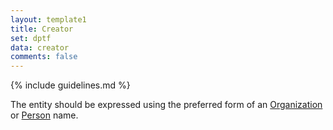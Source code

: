 ```yaml
---
layout: template1
title: Creator
set: dptf
data: creator
comments: false
---
```


{% include guidelines.md %}

The entity should be expressed using the preferred form of an [Organization](https://id.lib.uh.edu/ark:/84475/au4982x468p) or [Person](https://id.lib.uh.edu/ark:/84475/au5426m1724) name.
